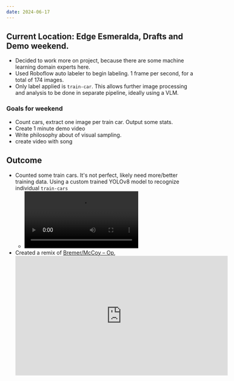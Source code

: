 ```yaml
---
date: 2024-06-17
---
```


## Current Location: Edge Esmeralda, Drafts and Demo weekend.
- Decided to work more on project, because there are some machine learning domain experts here.
- Used Roboflow auto labeler to begin labeling. 1 frame per second, for a total of 174 images. 
- Only label applied is `train-car`. This allows further image processing and analysis to be done in separate pipeline, ideally using a VLM.

### Goals for weekend
- Count cars, extract one image per train car. Output some stats.
- Create 1 minute demo video
- Write philosophy about of visual sampling.
- create video with song

## Outcome
- Counted some train cars. It's not perfect, likely need more/better training data. Using a custom trained YOLOv8 model to recognize individual `train-cars`
	- <video src="../../public/attachments/annotated_output_video-1.mov" />
- Created a remix of [Bremer/McCoy – Op](https://www.youtube.com/watch?v=gdJwssRvnzs),
	<iframe width="560" height="315" src="https://www.youtube.com/embed/pE8eoSjcZBA?si=mOFexNnDjez4oFQu" title="YouTube video player" frameborder="0" allow="accelerometer; autoplay; clipboard-write; encrypted-media; gyroscope; picture-in-picture; web-share" referrerpolicy="strict-origin-when-cross-origin" allowfullscreen></iframe>
	
